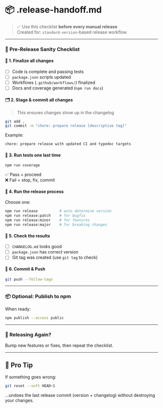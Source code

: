 # 📦 .release-handoff.md

> ✅ Use this checklist **before every manual release**  
> Created for: `standard-version`-based release workflow

---

### 🔁 Pre-Release Sanity Checklist

#### 🧹 1. Finalize all changes

- [ ] Code is complete and passing tests
- [ ] `package.json` scripts updated
- [ ] Workflows (`.github/workflows/`) finalized
- [ ] Docs and coverage generated (`npm run docs`)

#### 🗂️ 2. Stage & commit all changes

> This ensures changes show up in the changelog

```bash
git add .
git commit -m "chore: prepare release [descriptive tag]"
```

Example:

```bash
chore: prepare release with updated CI and typedoc targets
```

#### 🧪 3. Run tests one last time

```bash
npm run coverage
```

✅ Pass = proceed  
❌ Fail = stop, fix, commit

#### 🔖 4. Run the release process

Choose one:

```bash
npm run release          # auto determine version
npm run release:patch    # for bugfix
npm run release:minor    # for features
npm run release:major    # for breaking changes
```

#### 📝 5. Check the results

- [ ] `CHANGELOG.md` looks good
- [ ] `package.json` has correct version
- [ ] Git tag was created (use `git tag` to check)

#### 💾 6. Commit & Push

```bash
git push --follow-tags
```

---

### 📦 Optional: Publish to npm

When ready:

```bash
npm publish --access public
```

---

### 🔁 Releasing Again?

Bump new features or fixes, then repeat the checklist.

---

## 🧠 Pro Tip

If something goes wrong:

```bash
git reset --soft HEAD~1
```

...undoes the last release commit (version + changelog) without destroying your changes.
